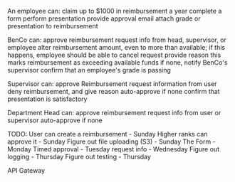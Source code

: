 An employee can:
	claim up to $1000 in reimbursement a year
	complete a form
	perform presentation
	provide approval email
	attach grade or presentation to reimbursement
	
BenCo can:
	approve reimbursement
	request info from head, supervisor, or employee
	alter reimbursement amount, even to more than available;
		if this happens, employee should be able to cancel request
		provide reason
		this marks reimbursement as exceeding available funds
	if none, notify BenCo's supervisor
	confirm that an employee's grade is passing
	
Supervisor can:
	approve Reimbursement
	request information from user
	deny reimbursement, and give reason
	auto-approve if none
	confirm that presentation is satisfactory
	
	
Department Head can:
	approve reimbursement
	request info from user or supervisor
	auto-approve if none
	
TODO:
User can create a reimbursement - Sunday
Higher ranks can approve it - Sunday
Figure out file uploading (S3) - Sunday
The Form - Monday
Timed approval - Tuesday
request info - Wednesday
Figure out logging - Thursday
Figure out testing - Thursday

API Gateway